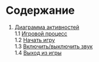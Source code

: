 # Содержание
1. [Диаграмма активностей](#1)<br>
1.1 [Игровой процесс](#1.1)<br>
1.2 [Начать игру](#1.2)<br>
1.3 [Включить/выключить звук](#1.3)<br>
1.4 [Выход из игры](#1.4)<br>
